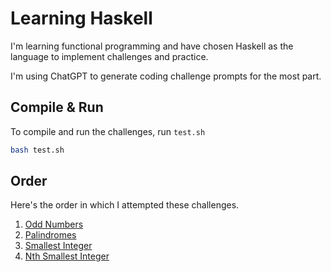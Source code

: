 # Learning Haskell

I'm learning functional programming and have chosen Haskell as the language to implement challenges and practice.

I'm using ChatGPT to generate coding challenge prompts for the most part.
 
## Compile & Run

To compile and run the challenges, run `test.sh`

```sh
bash test.sh
```

## Order

Here's the order in which I attempted these challenges.

1. [Odd Numbers](./challenges/oddNumbers.hs)
1. [Palindromes](./challenges/palindromes.hs)
1. [Smallest Integer](./challenges/smallestInteger.hs)
1. [Nth Smallest Integer](./challenges/nthSmallestInteger.hs)